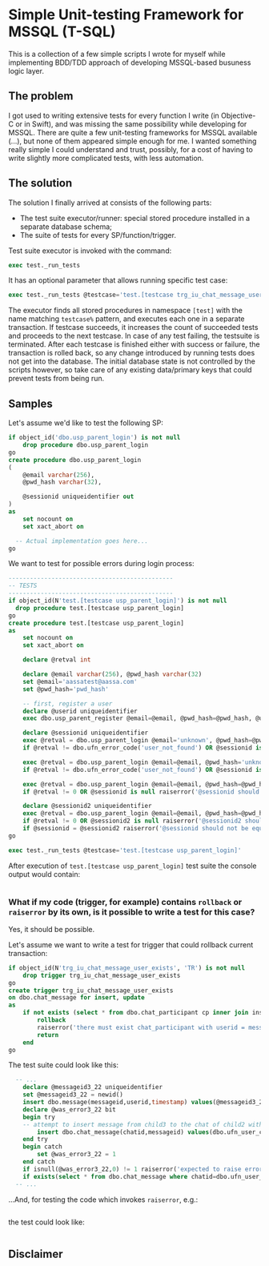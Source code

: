 # Simple Unit-testing Framework for MSSQL (T-SQL)

This is a collection of a few simple scripts I wrote for myself while implementing BDD/TDD approach of developing MSSQL-based busuness logic layer.

## The problem

I got used to writing extensive tests for every function I write (in Objective-C or in Swift), and was missing the same possibility while developing for MSSQL. There are quite a few unit-testing frameworks for MSSQL available (...), but none of them appeared simple enough for me. I wanted something really simple I could understand and trust, possibly, for a cost of having to write slightly more complicated tests, with less automation.

## The solution

The solution I finally arrived at consists of the following parts:

* The test suite executor/runner: special stored procedure installed in a separate database schema;
* The suite of tests for every SP/function/trigger.

Test suite executor is invoked with the command:

```SQL
exec test._run_tests
```

It has an optional parameter that allows running specific test case:

```SQL
exec test._run_tests @testcase='test.[testcase trg_iu_chat_message_user_exists aborts insert if user is not participating in chat]'
```

The executor finds all stored procedures in namespace `[test]` with the name matching `testcase%` pattern, and executes each one in a separate transaction. If testcase succeeds, it increases the count of succeeded tests and proceeds to the next testcase. In case of any test failing, the testsuite is terminated. After each testcase is finished either with success or failure, the transaction is rolled back, so any change introduced by running tests does not get into the database. The initial database state is not controlled by the scripts however, so take care of any existing data/primary keys that could prevent tests from being run.

## Samples

Let's assume we'd like to test the following SP:

```SQL
if object_id('dbo.usp_parent_login') is not null
	drop procedure dbo.usp_parent_login
go
create procedure dbo.usp_parent_login
(
	@email varchar(256),
	@pwd_hash varchar(32),

	@sessionid uniqueidentifier out
)
as
	set nocount on
	set xact_abort on

  -- Actual implementation goes here...
go
```

We want to test for possible errors during login process:

```SQL
----------------------------------------------
-- TESTS
----------------------------------------------
if object_id(N'test.[testcase usp_parent_login]') is not null
  drop procedure test.[testcase usp_parent_login]
go
create procedure test.[testcase usp_parent_login]
as
	set nocount on
	set xact_abort on

	declare @retval int

	declare @email varchar(256), @pwd_hash varchar(32)
	set @email='aassatest@aassa.com'
	set @pwd_hash='pwd_hash'

	-- first, register a user
	declare @userid uniqueidentifier
	exec dbo.usp_parent_register @email=@email, @pwd_hash=@pwd_hash, @userid=@userid out

	declare @sessionid uniqueidentifier
	exec @retval = dbo.usp_parent_login @email='unknown', @pwd_hash=@pwd_hash, @sessionid=@sessionid out
	if @retval != dbo.ufn_error_code('user_not_found') OR @sessionid is not null raiserror('unknown email - @sessionid should be nil',16,0)

	exec @retval = dbo.usp_parent_login @email=@email, @pwd_hash='unknown', @sessionid=@sessionid out
	if @retval != dbo.ufn_error_code('user_not_found') OR @sessionid is not null raiserror('unknown password - @sessionid should be nil',16,0)

	exec @retval = dbo.usp_parent_login @email=@email, @pwd_hash=@pwd_hash, @sessionid=@sessionid out
	if @retval != 0 OR @sessionid is null raiserror('@sessionid should not be nil',16,0)

	declare @sessionid2 uniqueidentifier
	exec @retval = dbo.usp_parent_login @email=@email, @pwd_hash=@pwd_hash, @sessionid=@sessionid2 out
	if @retval != 0 OR @sessionid2 is null raiserror('@sessionid2 should not be nil',16,0)
	if @sessionid = @sessionid2 raiserror('@sessionid should not be equal to @sessionid2',16,0)
go

exec test._run_tests @testcase='test.[testcase usp_parent_login]'
```

After execution of `test.[testcase usp_parent_login]` test suite the console output would contain:
```
```

### What if my code (trigger, for example) contains `rollback` or `raiserror` by its own, is it possible to write a test for this case?

Yes, it should be possible.

Let's assume we want to write a test for trigger that could rollback current transaction:

```SQL
if object_id(N'trg_iu_chat_message_user_exists', 'TR') is not null
	drop trigger trg_iu_chat_message_user_exists
go
create trigger trg_iu_chat_message_user_exists
on dbo.chat_message for insert, update
as
	if not exists (select * from dbo.chat_participant cp inner join inserted cm on cp.chatid=cm.chatid inner join dbo.message m on m.messageid=cm.messageid where m.userid=cp.userid) begin
		rollback
		raiserror('there must exist chat_participant with userid = message[messageid=chat_message.messageid].userid',16,0)
		return
	end
go
```

The test suite could look like this:

```SQL
  -- ...
	declare @messageid3_22 uniqueidentifier
	set @messageid3_22 = newid()
	insert dbo.message(messageid,userid,timestamp) values(@messageid3_22,@userid_child3,getutcdate())
	declare @was_error3_22 bit
	begin try
  	-- attempt to insert message from child3 to the chat of child2 with parent2 --> should FAIL
		insert dbo.chat_message(chatid,messageid) values(dbo.ufn_user_chat(@userid_child2,@userid_parent2),@messageid3_22)
	end try
	begin catch
		set @was_error3_22 = 1
	end catch
	if isnull(@was_error3_22,0) != 1 raiserror('expected to raise error(child3 posting to chat(child2,parent2))',16,0)
	if exists(select * from dbo.chat_message where chatid=dbo.ufn_user_chat(@userid_child2,@userid_parent2) and messageid=@messageid3_22) raiserror('expected to abort posting of @messageid3_22',16,0)
  -- ...
```

...And, for testing the code which invokes `raiserror`, e.g.:

```SQL
```

the test could look like:

```SQL
```

## Disclaimer

